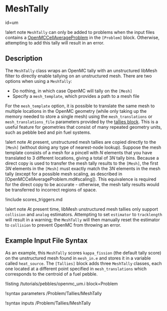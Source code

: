 # MeshTally
  id=um

!alert note
`MeshTally` can only be added to problems when the input files contains a [OpenMCCellAverageProblem](OpenMCCellAverageProblem.md)
in the `[Problem]` block. Otherwise, attempting to add this tally will result in an error.

## Description

The `MeshTally` class wraps an OpenMC tally with an unstructured libMesh filter to directly enable tallying on an unstructured mesh.
There are two options when using a `MeshTally`:

- Do nothing, in which case OpenMC will tally on the `[Mesh]`
- Specify a `mesh_template`, which provides a path to a mesh file

For the `mesh_template` option, it is possible
to translate the same mesh to multiple locations in the OpenMC geometry
(while only taking up the memory needed to store a single mesh) using
the `mesh_translations` or `mesh_translations_file` parameters provided by
the [tallies block](AddTallyAction.md). This is a useful feature for
geometries that consist of many repeated geometry units, such as pebble bed and pin fuel
systems.

!alert note
At present, unstructured mesh tallies are copied directly to the `[Mesh]` (without
doing any type of nearest-node lookup).
Suppose the mesh template consists of a mesh for a pincell with $N$ elements
that you have translated to 3 different locations, giving a total of $3N$ tally
bins. Because a direct copy is used to transfer the mesh tally results to the `[Mesh]`,
the first $3N$ elements in the `[Mesh]` must exactly match the $3N$ elements in
the mesh tally (except for a possible mesh scaling, as described in [OpenMCCellAverageProblem.md#scaling]).
This equivalence is required for the direct copy to be accurate - otherwise, the
mesh tally results would be transferred to incorrect regions of space.

!include scores_triggers.md

!alert note
At present time, libMesh unstructured mesh tallies only support `collision` and `analog` estimators. Attempting to set `estimator`
to `tracklength` will result in a warning; the `MeshTally` will then manually reset the estimator to `collision` to prevent OpenMC from
throwing an error.

## Example Input File Syntax

As an example, this `MeshTally` scores `kappa_fission` (the default tally score) on the unstructured mesh
found in `mesh_in.e` and stores it in a variable called `heat_source`. The `[Tallies]` block adds three
`MeshTally` classes, each one located at a different point specified in `mesh_translations` which corresponds
to the centroid of a fuel pebble.

!listing /tutorials/pebbles/openmc_um.i
  block=Problem

!syntax parameters /Problem/Tallies/MeshTally

!syntax inputs /Problem/Tallies/MeshTally
